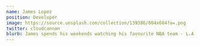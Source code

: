 ```yaml
---
name: James Lopez
position: Developer
image: https://source.unsplash.com/collection/139386/604x604?a=.png
twitter: cloudcannon
blurb: James spends his weekends watching his favourite NBA team - L.A. Clippers.
---
```

